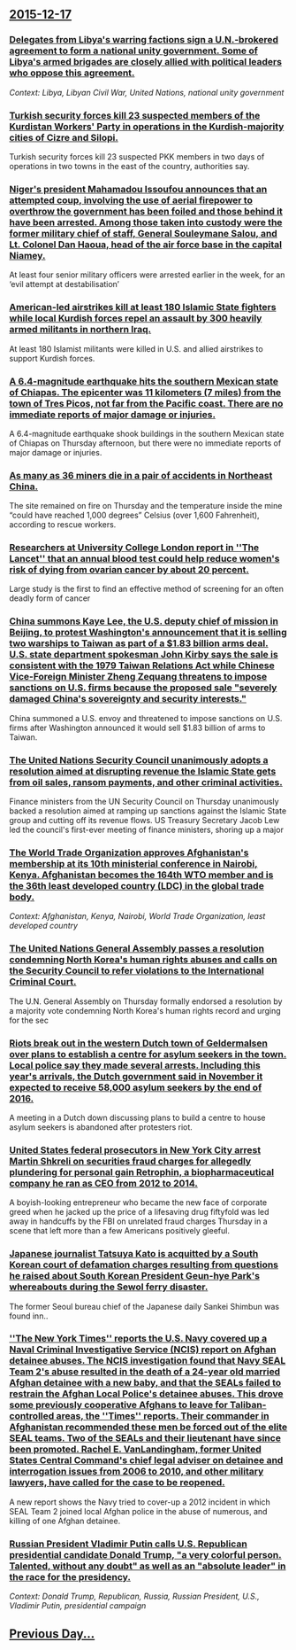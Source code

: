 ## [2015-12-17](/news/2015/12/17/index.md)

### [Delegates from Libya's warring factions sign a U.N.-brokered agreement to form a national unity government. Some of Libya's armed brigades are closely allied with political leaders who oppose this agreement. ](/news/2015/12/17/delegates-from-libya-s-warring-factions-sign-a-u-n-brokered-agreement-to-form-a-national-unity-government-some-of-libya-s-armed-brigades-a.md)
_Context: Libya, Libyan Civil War, United Nations, national unity government_

### [Turkish security forces kill 23 suspected members of the Kurdistan Workers' Party in operations in the Kurdish-majority cities of Cizre and Silopi. ](/news/2015/12/17/turkish-security-forces-kill-23-suspected-members-of-the-kurdistan-workers-party-in-operations-in-the-kurdish-majority-cities-of-cizre-and.md)
Turkish security forces kill 23 suspected PKK members in two days of operations in two towns in the east of the country, authorities say.

### [Niger's president Mahamadou Issoufou announces that an attempted coup, involving the use of aerial firepower to overthrow the government has been foiled and those behind it have been arrested. Among those taken into custody were the former military chief of staff, General Souleymane Salou, and Lt. Colonel Dan Haoua, head of the air force base in the capital Niamey. ](/news/2015/12/17/niger-s-president-mahamadou-issoufou-announces-that-an-attempted-coup-involving-the-use-of-aerial-firepower-to-overthrow-the-government-has.md)
At least four senior military officers were arrested earlier in the week, for an ‘evil attempt at destabilisation’

### [American-led airstrikes kill at least 180 Islamic State fighters while local Kurdish forces repel an assault by 300 heavily armed militants in northern Iraq. ](/news/2015/12/17/american-led-airstrikes-kill-at-least-180-islamic-state-fighters-while-local-kurdish-forcesa-repel-an-assault-by-300-heavily-armed-militant.md)
At least 180 Islamist militants were killed in U.S. and allied airstrikes to support Kurdish forces.

### [A 6.4-magnitude earthquake hits the southern Mexican state of Chiapas. The epicenter was 11 kilometers (7 miles) from the town of Tres Picos, not far from the Pacific coast. There are no immediate reports of major damage or injuries. ](/news/2015/12/17/a-6-4-magnitude-earthquake-hits-the-southern-mexican-state-of-chiapas-the-epicenter-was-11-kilometers-7-miles-from-the-town-of-tres-picos.md)
A 6.4-magnitude earthquake shook buildings in the southern Mexican state of Chiapas on Thursday afternoon, but there were no immediate reports of major damage or injuries.

### [As many as 36 miners die in a pair of accidents in Northeast China. ](/news/2015/12/17/as-many-as-36-miners-die-in-a-pair-of-accidents-in-northeast-china.md)
The site remained on fire on Thursday and the temperature inside the mine “could have reached 1,000 degrees” Celsius (over 1,600 Fahrenheit), according to rescue workers.

### [Researchers at University College London report in ''The Lancet''  that an  annual blood test could help reduce women's risk of dying from ovarian cancer by about 20 percent. ](/news/2015/12/17/researchers-at-university-college-london-report-in-the-lancet-that-an-annual-blood-test-could-help-reduce-women-s-risk-of-dying-from-o.md)
Large study is the first to find an effective method of screening for an often deadly form of cancer

### [China summons Kaye Lee, the U.S. deputy chief of mission in Beijing, to protest Washington's announcement that it is selling two warships to Taiwan as part of a $1.83 billion arms deal. U.S. state department spokesman John Kirby says the sale is consistent with the 1979 Taiwan Relations Act while Chinese Vice-Foreign Minister Zheng Zequang threatens to impose sanctions on U.S. firms because the proposed sale "severely damaged China's sovereignty and security interests." ](/news/2015/12/17/china-summons-kaye-lee-the-u-s-deputy-chief-of-mission-in-beijing-to-protest-washington-s-announcement-that-it-is-selling-two-warships-to.md)
China summoned a U.S. envoy and threatened to impose sanctions on U.S. firms after Washington announced it would sell $1.83 billion of arms to Taiwan.

### [The United Nations Security Council unanimously adopts a resolution aimed at disrupting revenue the Islamic State  gets from oil sales, ransom payments, and other criminal activities. ](/news/2015/12/17/the-united-nations-security-council-unanimously-adopts-a-resolution-aimed-at-disrupting-revenue-the-islamic-state-gets-from-oil-sales-rans.md)
Finance ministers from the UN Security Council on Thursday unanimously backed a resolution aimed at ramping up sanctions against the Islamic State group and cutting off its revenue flows. US Treasury Secretary Jacob Lew led the council&#x27;s first-ever meeting of finance ministers, shoring up a major

### [The World Trade Organization approves Afghanistan's membership at its 10th ministerial conference in Nairobi, Kenya. Afghanistan becomes the 164th WTO member and is  the 36th least developed country (LDC) in the global trade body. ](/news/2015/12/17/the-world-trade-organization-approves-afghanistan-s-membership-at-its-10th-ministerial-conference-in-nairobi-kenya-afghanistan-becomes-the.md)
_Context: Afghanistan, Kenya, Nairobi, World Trade Organization, least developed country_

### [The United Nations General Assembly passes a resolution condemning North Korea's human rights abuses and calls on the Security Council to refer  violations  to the International Criminal Court. ](/news/2015/12/17/the-united-nations-general-assembly-passes-a-resolution-condemning-north-korea-s-human-rights-abuses-and-calls-on-the-security-council-to-re.md)
The U.N. General Assembly on Thursday formally endorsed a resolution by a majority vote condemning North Korea&#039;s human rights record and urging for the sec

### [Riots break out in the western Dutch town of Geldermalsen over plans to establish a centre for asylum seekers in the town. Local police say they made several arrests. Including this year's arrivals, the Dutch government said in November it expected to receive 58,000 asylum seekers by the end of 2016. ](/news/2015/12/17/riots-break-out-in-the-western-dutch-town-of-geldermalsen-over-plans-to-establish-a-centre-for-asylum-seekers-in-the-town-local-police-say.md)
A meeting in a Dutch down discussing plans to build a centre to house asylum seekers is abandoned after protesters riot.

### [United States federal prosecutors in New York City arrest Martin Shkreli on securities fraud charges for allegedly plundering for personal gain Retrophin, a biopharmaceutical company he ran as CEO from 2012 to 2014. ](/news/2015/12/17/united-states-federal-prosecutors-in-new-york-city-arrest-martin-shkreli-on-securities-fraud-charges-for-allegedly-plundering-for-personal-g.md)
A boyish-looking entrepreneur who became the new face of corporate greed when he jacked up the price of a lifesaving drug fiftyfold was led away in handcuffs by the FBI on unrelated fraud charges Thursday in a scene that left more than a few Americans positively gleeful.

### [Japanese journalist Tatsuya Kato is acquitted by a South Korean court of  defamation charges  resulting from questions he raised about South Korean President Geun-hye Park's whereabouts during the Sewol ferry disaster. ](/news/2015/12/17/japanese-journalist-tatsuya-kato-is-acquitted-by-a-south-korean-court-of-defamation-charges-resulting-from-questions-he-raised-about-south.md)
The former Seoul bureau chief of the Japanese daily Sankei Shimbun was found inn..

### [''The New York Times'' reports the U.S. Navy covered up a Naval Criminal Investigative Service (NCIS) report on Afghan detainee abuses. The NCIS investigation found that Navy SEAL Team 2's  abuse resulted in the death of a 24-year old married Afghan detainee with a new baby, and that the SEALs failed  to restrain the Afghan Local Police's detainee abuses. This drove some previously cooperative Afghans to leave for Taliban-controlled areas, the ''Times'' reports. Their commander in Afghanistan recommended these men be forced out of the elite SEAL teams. Two of the SEALs and their lieutenant have since been promoted.  Rachel E. VanLandingham, former United States Central Command's chief legal adviser on detainee and interrogation issues from 2006 to 2010, and other military lawyers, have called for the case to be reopened. ](/news/2015/12/17/the-new-york-times-reports-the-u-s-navy-covered-up-a-naval-criminal-investigative-service-ncis-report-on-afghan-detainee-abuses-the.md)
A new report shows the Navy tried to cover-up a 2012 incident in which SEAL Team 2 joined local Afghan police in the abuse of numerous, and killing of one Afghan detainee.

### [Russian President Vladimir Putin calls U.S. Republican presidential candidate Donald Trump, "a very colorful person. Talented, without any doubt" as well as an "absolute leader" in the race for the presidency. ](/news/2015/12/17/russian-president-vladimir-putin-calls-u-s-republican-presidential-candidate-donald-trump-a-very-colorful-person-talented-without-any-d.md)
_Context: Donald Trump, Republican, Russia, Russian President, U.S., Vladimir Putin, presidential campaign_

## [Previous Day...](/news/2015/12/16/index.md)

